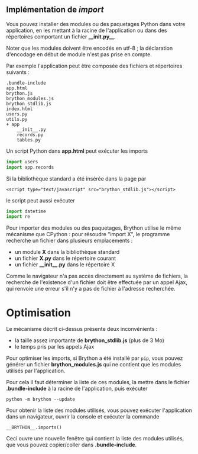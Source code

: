 Implémentation de _import_
--------------------------

Vous pouvez installer des modules ou des paquetages Python dans votre 
application, en les mettant à la racine de l'application ou dans des
répertoires comportant un fichier __\_\_init.py\_\___.

Noter que les modules doivent être encodés en utf-8 ; la déclaration 
d'encodage en début de module n'est pas prise en compte.

Par exemple l'application peut être composée des fichiers et répertoires
suivants :

    .bundle-include
    app.html
    brython.js
    brython_modules.js
    brython_stdlib.js
    index.html
    users.py
    utils.py
    + app
        __init__.py
        records.py
        tables.py

Un script Python dans __app.html__ peut exécuter les imports

```python
import users
import app.records
```

Si la bibliothèque standard a été insérée dans la page par

    <script type="text/javascript" src="brython_stdlib.js"></script>

le script peut aussi exécuter

```python
import datetime
import re
```

Pour importer des modules ou des paquetages, Brython utilise le même mécanisme 
que CPython : pour résoudre "import X", le programme recherche un fichier dans 
plusieurs emplacements :

- un module __X__ dans la bibliothèque standard
- un fichier __X.py__ dans le répertoire courant
- un fichier __\_\_init\_\_.py__ dans le répertoire X

Comme le navigateur n'a pas accès directement au système de fichiers, la
recherche de l'existence d'un fichier doit être effectuée par un appel Ajax,
qui renvoie une erreur s'il n'y a pas de fichier à l'adresse recherchée.

Optimisation
============
Le mécanisme décrit ci-dessus présente deux inconvénients :

- la taille assez importante de __brython_stdlib.js__ (plus de 3 Mo)
- le temps pris par les appels Ajax

Pour optimiser les imports, si Brython a été installé par `pip`, vous pouvez 
générer un fichier __brython_modules.js__ qui ne contient que les modules 
utilisés par l'application.

Pour cela il faut déterminer la liste de ces modules, la mettre dans le 
fichier __.bundle-include__ à la racine de l'application, puis exécuter

`python -m brython --update`

Pour obtenir la liste des modules utilisés, vous pouvez exécuter
l'application dans un navigateur, ouvrir la console et exécuter la commande

`__BRYTHON__.imports()`

Ceci ouvre une nouvelle fenêtre qui contient la liste des modules utilisés,
que vous pouvez copier/coller dans __.bundle-include__.
